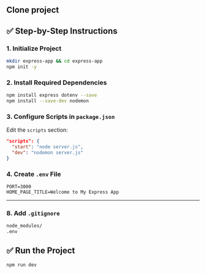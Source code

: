 ## Clone project



## ✅ Step-by-Step Instructions

### 1. Initialize Project

```bash
mkdir express-app && cd express-app
npm init -y
```

### 2. Install Required Dependencies

```bash
npm install express dotenv --save
npm install --save-dev nodemon
```

### 3. Configure Scripts in `package.json`

Edit the `scripts` section:

```json
"scripts": {
  "start": "node server.js",
  "dev": "nodemon server.js"
}
```

### 4. Create `.env` File

```env
PORT=3000
HOME_PAGE_TITLE=Welcome to My Express App
```

---

### 8. Add `.gitignore`

```bash
node_modules/
.env
```

## ✅ Run the Project

```bash
npm run dev
```
